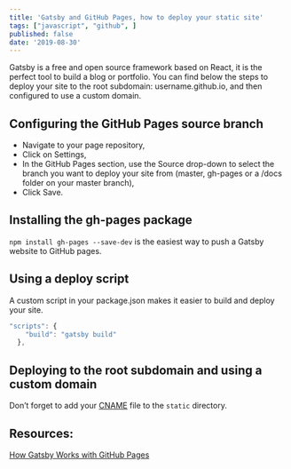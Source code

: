```yaml
---
title: 'Gatsby and GitHub Pages, how to deploy your static site'
tags: ["javascript", "github", ]
published: false
date: '2019-08-30'
---
```


Gatsby is a free and open source framework based on React, it is the perfect tool to build a blog or portfolio. You can find below the steps to deploy your site to the root subdomain: username.github.io, and then configured to use a custom domain.

## Configuring the GitHub Pages source branch

- Navigate to your page repository,
- Click on Settings,
- In the GitHub Pages section, use the Source drop-down to select the branch you want to deploy your site from (master, gh-pages or a /docs folder on  your master branch),
- Click Save.

## Installing the gh-pages package

`npm install gh-pages --save-dev` is the easiest way to push a Gatsby website to GitHub pages.

## Using a deploy script

A custom script in your package.json makes it easier to build and deploy your site.

```js
"scripts": {
    "build": "gatsby build"
  },
```

## Deploying to the root subdomain and using a custom domain

Don’t forget to add your [CNAME](https://help.github.com/en/articles/troubleshooting-custom-domains#github-repository-setup-errors) file to the `static` directory.



## Resources:
[How Gatsby Works with GitHub Pages](https://www.gatsbyjs.org/docs/how-gatsby-works-with-github-pages/)
